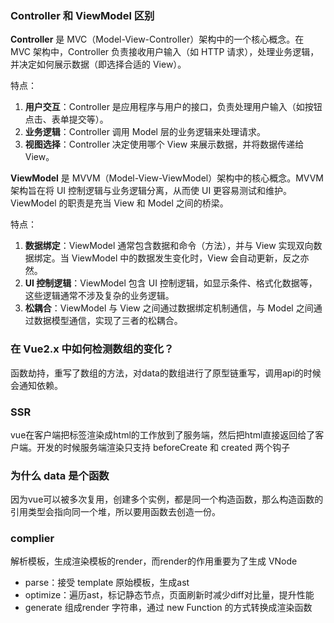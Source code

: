 
### Controller 和 ViewModel 区别


**Controller** 是 MVC（Model-View-Controller）架构中的一个核心概念。在 MVC 架构中，Controller 负责接收用户输入（如 HTTP 请求），处理业务逻辑，并决定如何展示数据（即选择合适的 View）。

特点：
1. **用户交互**：Controller 是应用程序与用户的接口，负责处理用户输入（如按钮点击、表单提交等）。
2. **业务逻辑**：Controller 调用 Model 层的业务逻辑来处理请求。
3. **视图选择**：Controller 决定使用哪个 View 来展示数据，并将数据传递给 View。


**ViewModel** 是 MVVM（Model-View-ViewModel）架构中的核心概念。MVVM 架构旨在将 UI 控制逻辑与业务逻辑分离，从而使 UI 更容易测试和维护。ViewModel 的职责是充当 View 和 Model 之间的桥梁。

特点：
1. **数据绑定**：ViewModel 通常包含数据和命令（方法），并与 View 实现双向数据绑定。当 ViewModel 中的数据发生变化时，View 会自动更新，反之亦然。
2. **UI 控制逻辑**：ViewModel 包含 UI 控制逻辑，如显示条件、格式化数据等，这些逻辑通常不涉及复杂的业务逻辑。
3. **松耦合**：ViewModel 与 View 之间通过数据绑定机制通信，与 Model 之间通过数据模型通信，实现了三者的松耦合。


### 在 Vue2.x 中如何检测数组的变化？

函数劫持，重写了数组的方法，对data的数组进行了原型链重写，调用api的时候会通知依赖。

### SSR

vue在客户端把标签渲染成html的工作放到了服务端，然后把html直接返回给了客户端。开发的时候服务端渲染只支持 beforeCreate 和 created 两个钩子


### 为什么 data 是个函数

因为vue可以被多次复用，创建多个实例，都是同一个构造函数，那么构造函数的引用类型会指向同一个堆，所以要用函数去创造一份。


### complier

解析模板，生成渲染模板的render，而render的作用重要为了生成 VNode

- parse：接受 template 原始模板，生成ast
- optimize：遍历ast，标记静态节点，页面刷新时减少diff对比量，提升性能
- generate 组成render 字符串，通过 new Function 的方式转换成渲染函数
